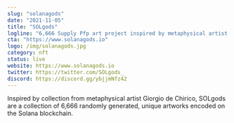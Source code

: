 ```yaml
---
slug: "solanagods"
date: "2021-11-05"
title: "SOLgods"
logline: "6,666 Supply Pfp art project inspired by metaphysical artist Giorgio de Chirico"
cta: "https://www.solanagods.io"
logo: /img/solanagods.jpg
category: nft
status: live
website: https://www.solanagods.io
twitter: https://twitter.com/SOLgods_
discord: https://discord.gg/ybjjmNfz42
---
```


Inspired by collection from metaphysical artist Giorgio de Chirico, 
SOLgods are a collection of 6,666 randomly generated, unique artworks encoded on the Solana blockchain.
